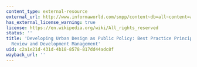 ```yaml
---
content_type: external-resource
external_url: http://www.informaworld.com/smpp/content~db=all~content=a778270888
has_external_license_warning: true
license: https://en.wikipedia.org/wiki/All_rights_reserved
status: ''
title: 'Developing Urban Design as Public Policy: Best Practice Principles for Design
  Review and Development Management'
uid: c2a1e21d-431d-4b18-8578-817dd44adc8f
wayback_url: ''
---
```

